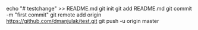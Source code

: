 echo "# testchange" >> README.md
git init
git add README.md
git commit -m "first commit"
git remote add origin https://github.com/dmanjulak/test.git
git push -u origin master
